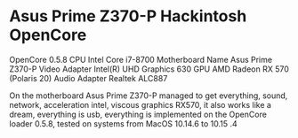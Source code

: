 # Asus Prime Z370-P Hackintosh OpenCore
OpenCore 0.5.8
CPU                  Intel Core i7-8700
Motherboard Name     Asus Prime Z370-P
Video Adapter        Intel(R) UHD Graphics 630
GPU                  AMD Radeon RX 570 (Polaris 20)
Audio Adapter        Realtek ALC887

On the motherboard Asus Prime Z370-P managed to get everything, sound, network, acceleration intel, viscous graphics RX570, it also works like a dream, everything is usb, everything is implemented on the OpenCore loader 0.5.8, tested on systems from MacOS 10.14.6 to 10.15 .4
